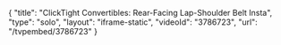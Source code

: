 {
    "title": "ClickTight Convertibles: Rear-Facing Lap-Shoulder Belt Insta",
    "type": "solo",
    "layout": "iframe-static",
    "videoId": "3786723",
    "url": "\/tvpembed\/3786723"
}